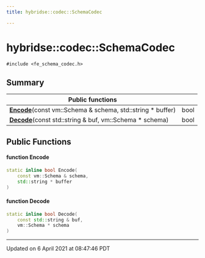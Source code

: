 ```yaml
---
title: hybridse::codec::SchemaCodec

---
```

# hybridse::codec::SchemaCodec



`#include <fe_schema_codec.h>`

## Summary


|  Public functions|            |
| -------------- | -------------- |
|**[Encode](hybridse/usage/api/c++/Classes/classhybridse_1_1codec_1_1_schema_codec.md#function-encode)**(const vm::Schema & schema, std::string * buffer)| bool  |
|**[Decode](hybridse/usage/api/c++/Classes/classhybridse_1_1codec_1_1_schema_codec.md#function-decode)**(const std::string & buf, vm::Schema * schema)| bool  |

## Public Functions

#### function Encode

```cpp
static inline bool Encode(
    const vm::Schema & schema,
    std::string * buffer
)
```


#### function Decode

```cpp
static inline bool Decode(
    const std::string & buf,
    vm::Schema * schema
)
```


-------------------------------

Updated on  6 April 2021 at 08:47:46 PDT
